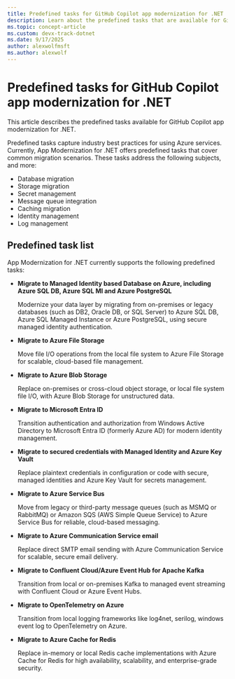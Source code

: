 ```yaml
---
title: Predefined tasks for GitHub Copilot app modernization for .NET
description: Learn about the predefined tasks that are available for GitHub Copilot app modernization for .NET
ms.topic: concept-article
ms.custom: devx-track-dotnet
ms.date: 9/17/2025
author: alexwolfmsft
ms.author: alexwolf
---
```


# Predefined tasks for GitHub Copilot app modernization for .NET

This article describes the predefined tasks available for GitHub Copilot app modernization for .NET.

Predefined tasks capture industry best practices for using Azure services. Currently, App Modernization for .NET offers predefined tasks that cover common migration scenarios. These tasks address the following subjects, and more:

- Database migration
- Storage migration
- Secret management
- Message queue integration
- Caching migration
- Identity management
- Log management

## Predefined task list

App Modernization for .NET currently supports the following predefined tasks:

- **Migrate to Managed Identity based Database on Azure, including Azure SQL DB, Azure SQL MI and Azure PostgreSQL**
  
  Modernize your data layer by migrating from on-premises or legacy databases (such as DB2, Oracle DB, or SQL Server) to Azure SQL DB, Azure SQL Managed Instance or Azure PostgreSQL, using secure managed identity authentication.

- **Migrate to Azure File Storage**
  
  Move file I/O operations from the local file system to Azure File Storage for scalable, cloud-based file management.

- **Migrate to Azure Blob Storage**
  
  Replace on-premises or cross-cloud object storage, or local file system file I/O, with Azure Blob Storage for unstructured data.

- **Migrate to Microsoft Entra ID**
  
  Transition authentication and authorization from Windows Active Directory to Microsoft Entra ID (formerly Azure AD) for modern identity management.

- **Migrate to secured credentials with Managed Identity and Azure Key Vault**
  
  Replace plaintext credentials in configuration or code with secure, managed identities and Azure Key Vault for secrets management.

- **Migrate to Azure Service Bus**
  
  Move from legacy or third-party message queues (such as MSMQ or RabbitMQ) or Amazon SQS (AWS Simple Queue Service) to Azure Service Bus for reliable, cloud-based messaging.

- **Migrate to Azure Communication Service email**
  
  Replace direct SMTP email sending with Azure Communication Service for scalable, secure email delivery.

- **Migrate to Confluent Cloud/Azure Event Hub for Apache Kafka**
  
  Transition from local or on-premises Kafka to managed event streaming with Confluent Cloud or Azure Event Hubs.

- **Migrate to OpenTelemetry on Azure**

  Transition from local logging frameworks like log4net, serilog, windows event log to OpenTelemetry on Azure.

- **Migrate to Azure Cache for Redis**

  Replace in-memory or local Redis cache implementations with Azure Cache for Redis for high availability, scalability, and enterprise-grade security.
